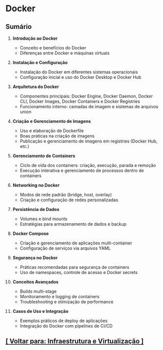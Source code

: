 # Docker

## Sumário

1. **Introdução ao Docker**  
   - Conceito e benefícios do Docker  
   - Diferenças entre Docker e máquinas virtuais

2. **Instalação e Configuração**  
   - Instalação do Docker em diferentes sistemas operacionais  
   - Configuração inicial e uso do Docker Desktop e Docker Hub

3. **Arquitetura do Docker**  
   - Componentes principais: Docker Engine, Docker Daemon, Docker CLI, Docker Images, Docker Containers e Docker Registries  
   - Funcionamento interno: camadas de imagem e sistemas de arquivos union

4. **Criação e Gerenciamento de Imagens**  
   - Uso e elaboração de Dockerfile  
   - Boas práticas na criação de imagens  
   - Publicação e gerenciamento de imagens em registries (Docker Hub, etc.)

5. **Gerenciamento de Containers**  
   - Ciclo de vida dos containers: criação, execução, parada e remoção  
   - Execução interativa e gerenciamento de processos dentro de containers

6. **Networking no Docker**  
   - Modos de rede padrão (bridge, host, overlay)  
   - Criação e configuração de redes personalizadas

7. **Persistência de Dados**  
   - Volumes e bind mounts  
   - Estratégias para armazenamento de dados e backup

8. **Docker Compose**  
   - Criação e gerenciamento de aplicações multi-container  
   - Configuração de serviços via arquivos YAML

9. **Segurança no Docker**  
   - Práticas recomendadas para segurança de containers  
   - Uso de namespaces, controle de acesso e Docker secrets

10. **Conceitos Avançados**  
    - Builds multi-stage  
    - Monitoramento e logging de containers  
    - Troubleshooting e otimização de performance

11. **Casos de Uso e Integração**  
    - Exemplos práticos de deploy de aplicações  
    - Integração do Docker com pipelines de CI/CD

## [[ Voltar para: Infraestrutura e Virtualização ]](../infraestrutura-virtualizacao.md#docker)